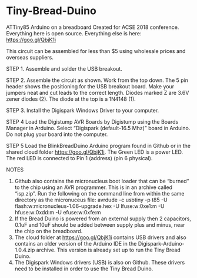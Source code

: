 # Tiny-Bread-Duino
ATTiny85 Arduino on a breadboard
Created for ACSE 2018 conference.
Everything here is open source.
Everything else is here: https://goo.gl/QbjK1i

This circuit can be assembled for less than $5 using wholesale prices and overseas suppliers.

STEP 1.
Assemble and solder the USB breakout.

STEP 2.
Assemble the circuit as shown. Work from the top down. The 5 pin header shows the positioning for the USB breakout board. Make your jumpers neat and cut leads to the correct length. Diodes marked Z are 3.6V zener diodes (2). The diode at the top is a 1N4148 (1).


STEP 3.
Install the Digispark Windows Driver to your computer.

STEP 4
Load the Digistump AVR Boards by Digistump using the Boards Manager in Arduino. Select “Digispark (default-16.5 Mhz)” board in Arduino. Do not plug your board into the computer.

STEP 5
Load the BlinkBreadDuino Arduino program found in Github or in the shared cloud folder https://goo.gl/QbjK1i. The Green LED is a power LED. The red LED is connected to Pin 1 (address) (pin 6 physical).

NOTES
1. Github also contains the micronucleus boot loader that can be “burned” to the chip using an AVR programmer. This is in an archive called “isp.zip”. Run the following on the command line from within the same directory as the micronuceus file: avrdude -c usbtiny -p t85 -U flash:w:micronucleus-1.06-upgrade.hex -U lfuse:w:0xe1:m -U hfuse:w:0xdd:m -U efuse:w:0xfe:m
2. If the Bread Duino is powered from an external supply then 2 capacitors, 0.1uF and 10uF should be added between supply plus and minus, near the chip on the breadboard.
3. The cloud folder at  https://goo.gl/QbjK1i contains USB drivers and also contains an older version of the Arduino IDE in the Digispark-Arduino-1.0.4.zip archive. This version is already set up to run the Tiny Bread Duino.
4. The Digispark Windows drivers (USB) is also on Github. These drivers need to be installed in order to use the Tiny Bread Duino.
